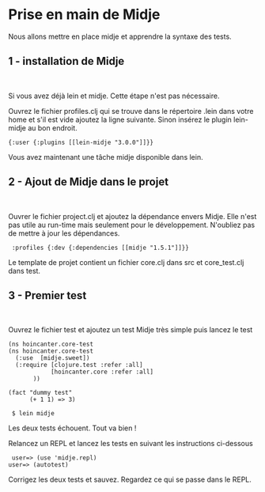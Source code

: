 Prise en main de Midje
===========

Nous allons mettre en place midje et apprendre la syntaxe des tests.

1 - installation de Midje
------------------
<br>

Si vous avez déjà lein et midje. Cette étape n'est pas nécessaire.

Ouvrez le fichier profiles.clj qui se trouve dans le répertoire .lein dans votre home et s'il est vide ajoutez la ligne suivante. Sinon insérez le plugin lein-midje au bon endroit.
 
<pre><code>{:user {:plugins [[lein-midje "3.0.0"]]}}
</code></pre>

Vous avez maintenant une tâche midje disponible dans lein.

2 - Ajout de Midje dans le projet
--------------
<br>

Ouvrer le fichier project.clj et ajoutez la dépendance envers Midje. Elle n'est pas utile au run-time mais seulement pour le développement. N'oubliez pas de mettre à jour les dépendances.

<pre><code> :profiles {:dev {:dependencies [[midje "1.5.1"]]}}
</code></pre>
  
Le template de projet contient un fichier core.clj dans src et core_test.clj dans test.

3 - Premier test
-------------
<br>

Ouvrez le fichier test et ajoutez un test Midje très simple puis lancez le test

<pre><code>(ns hoincanter.core-test
(ns hoincanter.core-test
  (:use  [midje.sweet])
  (:require [clojure.test :refer :all]
            [hoincanter.core :refer :all]
	   ))

(fact "dummy test"
      (+ 1 1) => 3)
</code></pre>
        
<pre><code> $ lein midje 
</code></pre>


Les deux tests échouent. Tout va bien !

Relancez un REPL et lancez les tests en suivant les instructions ci-dessous 

<pre><code> user=> (use 'midje.repl)
user=> (autotest)
</code></pre>

Corrigez les deux tests et sauvez. Regardez ce qui se passe dans le REPL.
